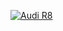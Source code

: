 [![Audi R8](http://img.youtube.com/vi/mv6uKK02zOU/0.jpg)](https://www.youtube.com/watch?v=mv6uKK02zOU "Audi R8")
